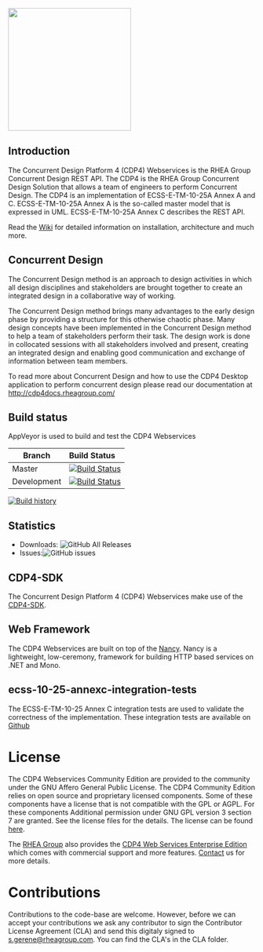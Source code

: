 <img src="https://github.com/RHEAGROUP/CDP4-WebServices-Community-Edition/raw/master/CDP-Community-Edition.png" width="250">

## Introduction

The Concurrent Design Platform 4 (CDP4) Webservices is the RHEA Group Concurrent Design REST API. The CDP4 is the RHEA Group Concurrent Design Solution that allows a team of engineers to perform Concurrent Design. The CDP4 is an implementation of ECSS-E-TM-10-25A Annex A and C. ECSS-E-TM-10-25A Annex A is the so-called master model that is expressed in UML. ECSS-E-TM-10-25A Annex C describes the REST API. 

Read the [Wiki](https://github.com/RHEAGROUP/CDP4-WebServices-Community-Edition/wiki) for detailed information on installation, architecture and much more.

## Concurrent Design

The Concurrent Design method is an approach to design activities in which all design disciplines and stakeholders are brought together to create an integrated design in a collaborative way of working.

The Concurrent Design method brings many advantages to the early design phase by providing a structure for this otherwise chaotic phase. Many design concepts have been implemented in the Concurrent Design method to help a team of stakeholders perform their task. The design work is done in collocated sessions with all stakeholders involved and present, creating an integrated design and enabling good communication and exchange of information between team members.

To read more about Concurrent Design and how to use the CDP4 Desktop application to perform concurrent design please read our documentation at http://cdp4docs.rheagroup.com/

## Build status

AppVeyor is used to build and test the CDP4 Webservices

Branch | Build Status
------- | :------------
Master |  [![Build Status](https://ci.appveyor.com/api/projects/status/ojrxyxsnwtfd6med/branch/master?svg=true)](https://ci.appveyor.com/api/projects/status/ojrxyxsnwtfd6med)
Development |  [![Build Status](https://ci.appveyor.com/api/projects/status/ojrxyxsnwtfd6med/branch/development?svg=true)](https://ci.appveyor.com/api/projects/status/ojrxyxsnwtfd6med)

[![Build history](https://buildstats.info/appveyor/chart/samatrhea/cdp4-webservices-community-edition)](https://ci.appveyor.com/project/samatrhea/cdp4-webservices-community-edition/history)

## Statistics

  - Downloads: ![GitHub All Releases](https://img.shields.io/github/downloads/RHEAGROUP/CDP4-WebServices-Community-Edition/total.svg)
  - Issues:![GitHub issues](https://img.shields.io/github/issues/RHEAGROUP/CDP4-WebServices-Community-Edition.svg)

## CDP4-SDK

The Concurrent Design Platform 4 (CDP4) Webservices make use of the [CDP4-SDK](http://sdk.cdp4.org/).

## Web Framework

The CDP4 Webservices are built on top of the [Nancy](http://nancyfx.org/). Nancy is a lightweight, low-ceremony, framework for building HTTP based services on .NET and Mono. 

## ecss-10-25-annexc-integration-tests

The ECSS-E-TM-10-25 Annex C integration tests are used to validate the correctness of the implementation. These integration tests are available on [Github](https://github.com/RHEAGROUP/ecss-10-25-annexc-integration-tests)

# License

The CDP4 Webservices Community Edition are provided to the community under the GNU Affero General Public License. The CDP4 Community Edition relies on open source and proprietary licensed components. Some of these components have a license that is not compatible with the GPL or AGPL. For these components Additional permission under GNU GPL version 3 section 7 are granted. See the license files for the details. The license can be found [here](LICENSE).

The [RHEA Group](https://www.rheagroup.com) also provides the [CDP4 Web Services Enterprise Edition](https://github.com/RHEAGROUP/CDP4-WebServices-Community-Edition/wiki/CDP4-Web-Services-Enterprise-Edition) which comes with commercial support and more features. [Contact](https://www.rheagroup.com/contact) us for more details.

# Contributions

Contributions to the code-base are welcome. However, before we can accept your contributions we ask any contributor to sign the Contributor License Agreement (CLA) and send this digitaly signed to s.gerene@rheagroup.com. You can find the CLA's in the CLA folder.
